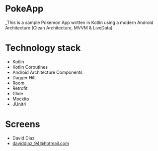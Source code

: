 # PokeApp

_This is a sample Pokemon App written in Kotlin using a modern Android Architecture
(Clean Architecture, MVVM & LiveData)

# Technology stack
- Kotlin
- Kotlin Coroutines
- Android Architecture Components
- Dagger Hilt
- Room
- Retrofit
- Glide
- Mockito
- JUnit4

# Screens

* David Diaz
* daviddiaz_94@hotmail.com